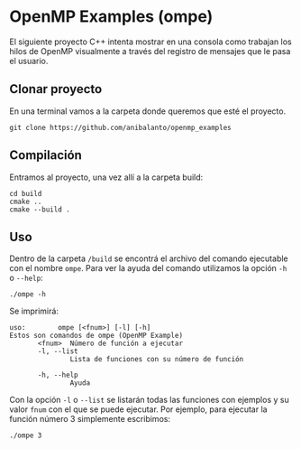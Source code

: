 # OpenMP Examples (ompe)
El siguiente proyecto C++ intenta mostrar en una consola como trabajan los hilos de OpenMP visualmente a través del registro de mensajes que le pasa el usuario.

## Clonar proyecto
En una terminal vamos a la carpeta donde queremos que esté el proyecto.
```
git clone https://github.com/anibalanto/openmp_examples
```
## Compilación
Entramos al proyecto, una vez allí a la carpeta build:
```
cd build
cmake ..
cmake --build .
```

## Uso
Dentro de la carpeta `/build` se encontrá el archivo del comando ejecutable con el nombre `ompe`.
Para ver la ayuda del comando utilizamos la opción `-h` o `--help`:
```
./ompe -h
```
Se imprimirá:
```
uso:        ompe [<fnum>] [-l] [-h]
Estos son comandos de ompe (OpenMP Example)
       <fnum>  Número de función a ejecutar
       -l, --list
               Lista de funciones con su número de función

       -h, --help
               Ayuda
```
Con la opción `-l` o `--list` se listarán todas las funciones con ejemplos y su valor `fnum` con el que se puede ejecutar. Por ejemplo, para ejecutar la función número 3 simplemente escribimos:

```
./ompe 3
```
